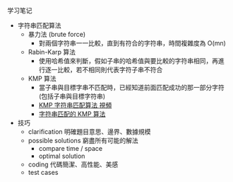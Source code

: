 学习笔记

- 字符串匹配算法
  - 暴力法 (brute force)
    - 對兩個字符串一一比較，直到有符合的字符串，時間複雜度為 O(mn)
  - Rabin-Karp 算法
    - 使用哈希值來判斷，假如子串的哈希值與要比較的字符串相同，再進行逐一比較，若不相同則代表字符子串不符合
  - KMP 算法
    - 當子串與目標字串不匹配時，已經知道前面匹配成功的那一部分字符(包括子串與目標字符串)
    - [KMP 字符串匹配算法 視頻](https://www.bilibili.com/video/av11866460?from=search&seid=17425875345653862171)
    - [字符串匹配的 KMP 算法](http://www.ruanyifeng.com/blog/2013/05/Knuth%E2%80%93Morris%E2%80%93Pratt_algorithm.html)
- 技巧
  - clarification 明確題目意思、邊界、數據規模
  - possible solutions 窮盡所有可能的解法
    - compare time / space
    - optimal solution
  - coding 代碼簡潔、高性能、美感
  - test cases
